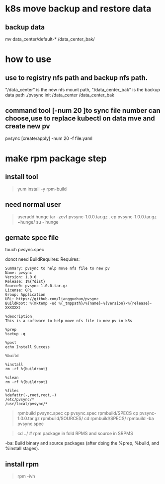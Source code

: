 
# k8s move backup and restore data

## backup data
mv data_center/default-* /data_center_bak/

# how to use
## use to registry nfs path and backup nfs path.
"/data_center" is the new nfs mount path, "/data_center_bak" is the backup data path
./pvsync init /data_center /data_center_bak

## command tool [-num 20 ]to sync file number can choose,use to replace kubectl on data mve and create new pv
pvsync [create/apply] -num 20 -f file.yaml


# make rpm package step
## install tool
> yum  install  -y  rpm-build
## need normal user
> useradd  hunge
> tar -zcvf pvsync-1.0.0.tar.gz .
> cp pvsync-1.0.0.tar.gz ~hunge/
> su - hunge

## gernate spce file
touch pvsync.spec

donot need
BuildRequires: 
Requires: 

```
Summary: pvsync to help move nfs file to new pv
Name: pvsync
Version: 1.0.0
Release: 1%{?dist}
Source0: pvsync-1.0.0.tar.gz
License: GPL
Group: Application
URL: https://github.com/liangguohun/pvsync
BuildRoot: %(mktemp -ud %{_tmppath}/%{name}-%{version}-%{release}-XXXXXX)

%description
This is a software to help move nfs file to new pv in k8s

%prep
%setup -q

%post
echo Install Success

%build

%install
rm -rf %{buildroot}

%clean
rm -rf %{buildroot}

%files
%defattr(-,root,root,-)
/etc/pvsync/*
/usr/local/pvsync/*
```

> rpmbuild pvsync.spec
> cp pvsync.spec rpmbuild/SPECS
> cp pvsync-1.0.0.tar.gz rpmbuild/SOURCES/
> cd rpmbuild/SPECS/
> rpmbuild -ba pvsync.spec

> cd ../ #  rpm package in fold RPMS and source in SRPMS

-ba: Build binary and source packages (after doing
	the %prep, %build, and %install stages).

## install rpm
> rpm -ivh 